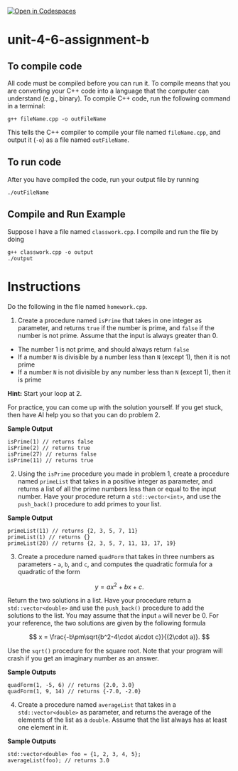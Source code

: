 [![Open in Codespaces](https://classroom.github.com/assets/launch-codespace-2972f46106e565e64193e422d61a12cf1da4916b45550586e14ef0a7c637dd04.svg)](https://classroom.github.com/open-in-codespaces?assignment_repo_id=17745476)
# unit-4-6-assignment-b

## To compile code
All code must be compiled before you can run it.  To compile means that you are converting your C++ code into a language that the computer can understand (e.g., binary).  To compile C++ code, run the following command in a terminal:
```
g++ fileName.cpp -o outFileName
```
This tells the C++ compiler to compile your file named `fileName.cpp`, and output it (`-o`) as a file named `outFileName`.

## To run code
After you have compiled the code, run your output file by running
```
./outFileName
```

## Compile and Run Example
Suppose I have a file named `classwork.cpp`.  I compile and run the file by doing
```
g++ classwork.cpp -o output
./output
```

# Instructions
Do the following in the file named `homework.cpp`.
1. Create a procedure named `isPrime` that takes in one integer as parameter, and returns `true` if the number is prime, and `false` if the number is not prime.  Assume that the input is always greater than 0.
  * The number 1 is not prime, and should always return `false`
  * If a number `N` is divisible by a number less than `N` (except 1), then it is not prime
  * If a number `N` is not divisible by any number less than `N` (except 1), then it is prime

**Hint:** Start your loop at 2.

For practice, you can come up with the solution yourself.  If you get stuck, then have AI help you so that you can do problem 2.

**Sample Output**
```
isPrime(1) // returns false
isPrime(2) // returns true
isPrime(27) // returns false
isPrime(11) // returns true
```
2. Using the `isPrime` procedure you made in problem 1, create a procedure named `primeList` that takes in a positive integer as parameter, and returns a list of all the prime numbers less than or equal to the input number.  Have your procedure return a `std::vector<int>`, and use the `push_back()` procedure to add primes to your list.

**Sample Output**
```
primeList(11) // returns {2, 3, 5, 7, 11}
primeList(1) // returns {}
primeList(20) // returns {2, 3, 5, 7, 11, 13, 17, 19}
```

3. Create a procedure named `quadForm` that takes in three numbers as parameters - `a`, `b`, and `c`, and computes the quadratic formula for a quadratic of the form

$$ y = ax^2 + bx + c. $$

Return the two solutions in a list.  Have your procedure return a `std::vector<double>` and use the `push_back()` procedure to add the solutions to the list.  You may assume that the input `a` will never be 0.  For your reference, the two solutions are given by the following formula

$$ x = \frac{-b\pm\sqrt{b^2-4\cdot a\cdot c}}{(2\cdot a)}. $$

Use the `sqrt()` procedure for the square root.  Note that your program will crash if you get an imaginary number as an answer.

**Sample Outputs**
```
quadForm(1, -5, 6) // returns {2.0, 3.0}
quadForm(1, 9, 14) // returns {-7.0, -2.0}
```
4. Create a procedure named `averageList` that takes in a `std::vector<double>` as parameter, and returns the average of the elements of the list as a `double`.  Assume that the list always has at least one element in it.

**Sample Outputs**
```
std::vector<double> foo = {1, 2, 3, 4, 5};
averageList(foo); // returns 3.0
```
